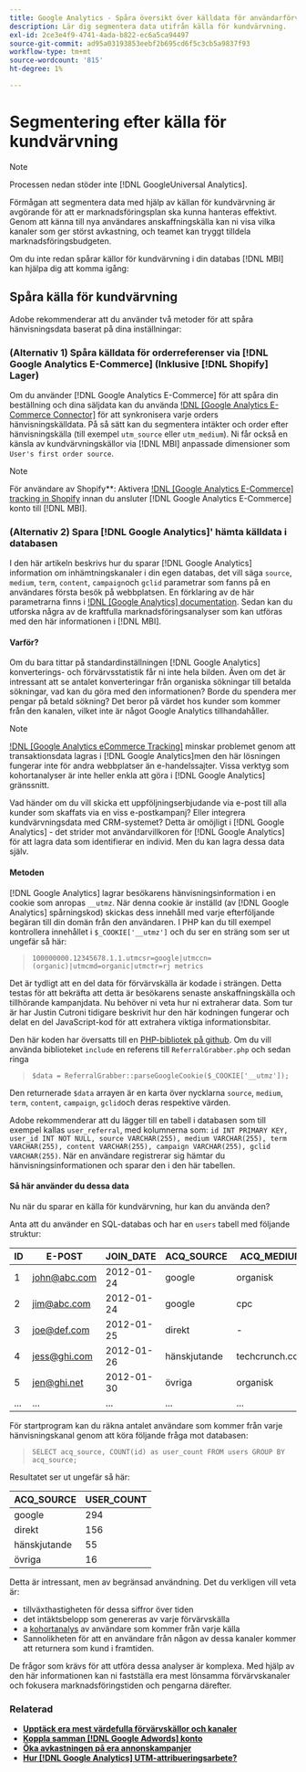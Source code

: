 ```yaml
---
title: Google Analytics - Spåra översikt över källdata för användarförvärv
description: Lär dig segmentera data utifrån källa för kundvärvning.
exl-id: 2ce3e4f9-4741-4ada-b822-ec6a5ca94497
source-git-commit: ad95a03193853eebf2b695cd6f5c3cb5a9837f93
workflow-type: tm+mt
source-wordcount: '815'
ht-degree: 1%

---
```


# Segmentering efter källa för kundvärvning

>[!NOTE]
>
>Processen nedan stöder inte [!DNL GoogleUniversal Analytics].

Förmågan att segmentera data med hjälp av källan för kundvärvning är avgörande för att er marknadsföringsplan ska kunna hanteras effektivt. Genom att känna till nya användares anskaffningskälla kan ni visa vilka kanaler som ger störst avkastning, och teamet kan tryggt tilldela marknadsföringsbudgeten.

Om du inte redan spårar källor för kundvärvning i din databas [!DNL MBI] kan hjälpa dig att komma igång:

## Spåra källa för kundvärvning

Adobe rekommenderar att du använder två metoder för att spåra hänvisningsdata baserat på dina inställningar:

### (Alternativ 1) Spåra källdata för orderreferenser via [!DNL Google Analytics E-Commerce] (Inklusive [!DNL Shopify] Lager)

Om du använder [!DNL Google Analytics E-Commerce] för att spåra din beställning och dina säljdata kan du använda [!DNL [Google Analytics E-Commerce Connector]](../importing-data/integrations/google-ecommerce.md) för att synkronisera varje orders hänvisningskälldata. På så sätt kan du segmentera intäkter och order efter hänvisningskälla (till exempel `utm_source` eller `utm_medium`). Ni får också en känsla av kundvärvningskällor via [!DNL MBI] anpassade dimensioner som `User's first order source`.

>[!NOTE]
>
>För användare av Shopify**: Aktivera [!DNL [Google Analytics E-Commerce] tracking in Shopify](https://help.shopify.com/en/manual/reports-and-analytics/google-analytics#ecommerce-tracking) innan du ansluter [!DNL Google Analytics E-Commerce] konto till [!DNL MBI].

### (Alternativ 2) Spara [!DNL Google Analytics]&#39; hämta källdata i databasen

I den här artikeln beskrivs hur du sparar [!DNL Google Analytics] information om inhämtningskanaler i din egen databas, det vill säga `source`, `medium`, `term`, `content`, `campaign`och `gclid` parametrar som fanns på en användares första besök på webbplatsen. En förklaring av de här parametrarna finns i [!DNL [Google Analytics] documentation](https://support.google.com/analytics/answer/1191184?hl=en#zippy=%2Cin-this-article). Sedan kan du utforska några av de kraftfulla marknadsföringsanalyser som kan utföras med den här informationen i [!DNL MBI].

#### Varför?

Om du bara tittar på standardinställningen [!DNL Google Analytics] konverterings- och förvärvsstatistik får ni inte hela bilden. Även om det är intressant att se antalet konverteringar från organiska sökningar till betalda sökningar, vad kan du göra med den informationen? Borde du spendera mer pengar på betald sökning? Det beror på värdet hos kunder som kommer från den kanalen, vilket inte är något Google Analytics tillhandahåller.

>[!NOTE]
>
>[!DNL [Google Analytics eCommerce Tracking]](https://developers.google.com/analytics/devguides/collection/gajs/gaTrackingEcommerce) minskar problemet genom att transaktionsdata lagras i [!DNL Google Analytics]men den här lösningen fungerar inte för andra webbplatser än e-handelssajter. Vissa verktyg som kohortanalyser är inte heller enkla att göra i [!DNL Google Analytics] gränssnitt.

Vad händer om du vill skicka ett uppföljningserbjudande via e-post till alla kunder som skaffats via en viss e-postkampanj? Eller integrera kundvärvningsdata med CRM-systemet? Detta är omöjligt i [!DNL Google Analytics] - det strider mot användarvillkoren för [!DNL Google Analytics] för att lagra data som identifierar en individ. Men du kan lagra dessa data själv.

#### Metoden

[!DNL Google Analytics] lagrar besökarens hänvisningsinformation i en cookie som anropas `__utmz`. När denna cookie är inställd (av [!DNL Google Analytics] spårningskod) skickas dess innehåll med varje efterföljande begäran till din domän från den användaren. I PHP kan du till exempel kontrollera innehållet i `$_COOKIE['__utmz']` och du ser en sträng som ser ut ungefär så här:

> `100000000.12345678.1.1.utmcsr=google|utmccn=(organic)|utmcmd=organic|utmctr=rj metrics`

Det är tydligt att en del data för förvärvskälla är kodade i strängen. Detta testas för att bekräfta att detta är besökarens senaste anskaffningskälla och tillhörande kampanjdata. Nu behöver ni veta hur ni extraherar data. Som tur är har Justin Cutroni tidigare beskrivit hur den här kodningen fungerar och delat en del JavaScript-kod för att extrahera viktiga informationsbitar.

Den här koden har översatts till en [PHP-bibliotek på github](https://github.com/RJMetrics/referral-grabber-php). Om du vill använda biblioteket `include` en referens till `ReferralGrabber.php` och sedan ringa

> `$data = ReferralGrabber::parseGoogleCookie($_COOKIE['__utmz']);`

Den returnerade `$data` arrayen är en karta över nycklarna `source`, `medium`, `term`, `content`, `campaign`, `gclid`och deras respektive värden.

Adobe rekommenderar att du lägger till en tabell i databasen som till exempel kallas `user_referral`, med kolumnerna som: `id INT PRIMARY KEY, user_id INT NOT NULL, source VARCHAR(255), medium VARCHAR(255), term VARCHAR(255), content VARCHAR(255), campaign VARCHAR(255), gclid VARCHAR(255)`. När en användare registrerar sig hämtar du hänvisningsinformationen och sparar den i den här tabellen.

#### Så här använder du dessa data

Nu när du sparar en källa för kundvärvning, hur kan du använda den?

Anta att du använder en SQL-databas och har en `users` tabell med följande struktur:

| ID | E-POST | JOIN_DATE | ACQ_SOURCE | ACQ_MEDIUM |
|--- |--- |--- |--- |--- |
| 1 | john@abc.com | 2012-01-24 | google | organisk |
| 2 | jim@abc.com | 2012-01-24 | google | cpc |
| 3 | joe@def.com | 2012-01-25 | direkt | - |
| 4 | jess@ghi.com | 2012-01-26 | hänskjutande | techcrunch.com |
| 5 | jen@ghi.net | 2012-01-30 | övriga | organisk |
| ... | ... | ... | ... | ... |

För startprogram kan du räkna antalet användare som kommer från varje hänvisningskanal genom att köra följande fråga mot databasen:

> `SELECT acq_source, COUNT(id) as user_count FROM users GROUP BY acq_source;`

Resultatet ser ut ungefär så här:

| ACQ_SOURCE | USER_COUNT |
|--- |--- |
| google | 294 |
| direkt | 156 |
| hänskjutande | 55 |
| övriga | 16 |

Detta är intressant, men av begränsad användning. Det du verkligen vill veta är:

* tillväxthastigheten för dessa siffror över tiden
* det intäktsbelopp som genereras av varje förvärvskälla
* a [kohortanalys](https://en.wikipedia.org/wiki/Cohort_analysis) av användare som kommer från varje källa
* Sannolikheten för att en användare från någon av dessa kanaler kommer att returnera som kund i framtiden.

De frågor som krävs för att utföra dessa analyser är komplexa. Med hjälp av den här informationen kan ni fastställa era mest lönsamma förvärvskanaler och fokusera marknadsföringstiden och pengarna därefter.

### Relaterad

* **[Upptäck era mest värdefulla förvärvskällor och kanaler](../analysis/most-value-source-channel.md)**
* **[Koppla samman [!DNL Google Adwords] konto](../importing-data/integrations/google-adwords.md)**
* **[Öka avkastningen på era annonskampanjer](../analysis/roi-ad-camp.md)**
* **[Hur [!DNL Google Analytics] UTM-attribueringsarbete?](../analysis/utm-attributes.md)**
